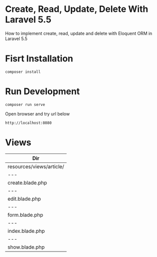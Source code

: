 # Create, Read, Update, Delete With Laravel 5.5
How to implement create, read, update and delete with Eloquent ORM in Laravel 5.5

# Fisrt Installation
```
composer install
```

# Run Development
```
composer run serve
```

Open browser and try url below
```
http://localhost:8080
```

# Views

| Dir |
|---|
| resources/views/article/  | 
|---|
| create.blade.php |
|---|
| edit.blade.php |
|---|
| form.blade.php |
|---|
| index.blade.php |
|---|
| show.blade.php |
